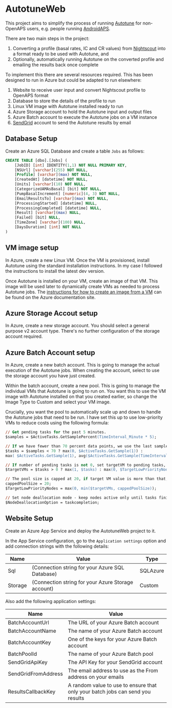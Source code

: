 # AutotuneWeb

This project aims to simplify the process of running [Autotune](https://openaps.readthedocs.io/en/latest/docs/Customize-Iterate/autotune.html)
for non-OpenAPS users, e.g. people running [AndroidAPS](http://androidaps.readthedocs.io/en/latest/EN/index.html).

There are two main steps in the project:

1. Converting a profile (basal rates, IC and CR values) from [Nightscout](http://www.nightscout.info/) into a format ready to be used with Autotune, and
2. Optionally, automatically running Autotune on the converted profile and emailing the results back once complete

To implement this there are several resources required. This has been designed to run in Azure but could be adapted to run elsewhere:

1. Website to receive user input and convert Nightscout profile to OpenAPS format
2. Database to store the details of the profile to run
3. Linux VM image with Autotune installed ready to run
4. Azure Storage account to hold the Autotune input and output files
5. Azure Batch account to execute the Autotune jobs on a VM instance
6. [SendGrid](https://sendgrid.com/) account to send the Autotune results by email

## Database Setup

Create an Azure SQL Database and create a table `Jobs` as follows:

```sql
CREATE TABLE [dbo].[Jobs] (
	[JobID] [int] IDENTITY(1,1) NOT NULL PRIMARY KEY,
	[NSUrl] [varchar](255) NOT NULL,
	[Profile] [varchar](max) NOT NULL,
	[CreatedAt] [datetime] NOT NULL,
	[Units] [varchar](10) NOT NULL,
	[CategorizeUAMAsBasal] [bit] NOT NULL,
	[PumpBasalIncrement] [numeric](4, 3) NOT NULL,
	[EmailResultsTo] [varchar](max) NOT NULL,
	[ProcessingStarted] [datetime] NULL,
	[ProcessingCompleted] [datetime] NULL,
	[Result] [varchar](max) NULL,
	[Failed] [bit] NULL,
	[TimeZone] [varchar](100) NULL,
	[DaysDuration] [int] NOT NULL
)
```

## VM image setup

In Azure, create a new Linux VM. Once the VM is provisioned, install Autotune using the standard installation instructions. In my case I followed the instructions
to install the latest dev version.

Once Autotune is installed on your VM, create an image of that VM. This image will be used later to dynamically create VMs as needed to process Autotune jobs. The
[instructions for how to create an image from a VM](https://docs.microsoft.com/en-us/azure/virtual-machines/linux/capture-image) can be found on the Azure
documentation site.

## Azure Storage Accout setup

In Azure, create a new storage account. You should select a general purpose v2 account type. There's no further configuration of the storage account required.

## Azure Batch Account setup

In Azure, create a new batch account. This is going to manage the actual execution of the Autotune jobs. When creating the account, select to use the storage account
you have just created.

Within the batch account, create a new pool. This is going to manage the individual VMs that Autotune is going to run on. You want this to use the VM image with
Autotune installed on that you created earlier, so change the Image Type to Custom and select your VM image.

Crucially, you want the pool to automatically scale up and down to handle the Autotune jobs that need to be run. I have set this up to use low-priority VMs to
reduce costs using the following formula:

```ps
// Get pending tasks for the past 5 minutes.
$samples = $ActiveTasks.GetSamplePercent(TimeInterval_Minute * 5);

// If we have fewer than 70 percent data points, we use the last sample point, otherwise we use the maximum of last sample point and the history average.
$tasks = $samples < 70 ? max(0, $ActiveTasks.GetSample(1)) : 
max( $ActiveTasks.GetSample(1), avg($ActiveTasks.GetSample(TimeInterval_Minute * 5)));

// If number of pending tasks is not 0, set targetVM to pending tasks, otherwise half of current dedicated.
$targetVMs = $tasks > 0 ? max(1, $tasks) : max(0, $TargetLowPriorityNodes / 2);

// The pool size is capped at 20, if target VM value is more than that, set it to 20. This value should be adjusted according to your use case.
cappedPoolSize = 20;
$TargetLowPriorityNodes = max(0, min($targetVMs, cappedPoolSize));

// Set node deallocation mode - keep nodes active only until tasks finish
$NodeDeallocationOption = taskcompletion;
```

## Website Setup

Create an Azure App Service and deploy the AutotuneWeb project to it.

In the App Service configuration, go to the `Application settings` option and add connection strings with the following details:

| Name    | Value                                              | Type     |
|---------|----------------------------------------------------|----------|
| Sql     | (Connection string for your Azure SQL Database)    | SQLAzure |
| Storage | (Connection string for your Azure Storage account) | Custom   |

Also add the following application settings:

| Name                | Value                                                                          |
|---------------------|--------------------------------------------------------------------------------|
| BatchAccountUrl     | The URL of your Azure Batch account                                            |
| BatchAccountName    | The name of your Azure Batch account                                           |
| BatchAccountKey     | One of the keys for your Azure Batch account                                   |
| BatchPoolId         | The name of your Azure Batch pool                                              |
| SendGridApiKey      | The API Key for your SendGrid account                                          |
| SendGridFromAddress | The email address to use as the From address on your emails                    |
| ResultsCallbackKey  | A random value to use to ensure that only your batch jobs can send you results |